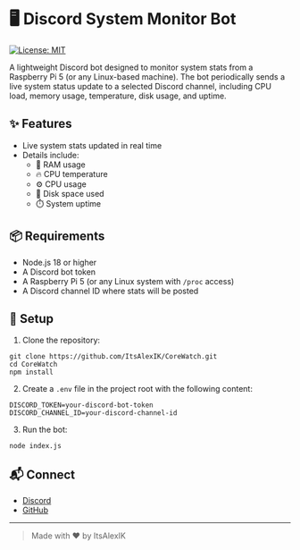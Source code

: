 # 🖥️ Discord System Monitor Bot

[![License: MIT](https://img.shields.io/badge/License-MIT-yellow.svg)](LICENSE)

A lightweight Discord bot designed to monitor system stats from a Raspberry Pi 5 (or any Linux-based machine). The bot periodically sends a live system status update to a selected Discord channel, including CPU load, memory usage, temperature, disk usage, and uptime.

## ✨ Features

- Live system stats updated in real time
- Details include:
  - 🧠 RAM usage
  - 🔥 CPU temperature
  - ⚙️ CPU usage
  - 💾 Disk space used
  - ⏱️ System uptime

## 📦 Requirements

- Node.js 18 or higher
- A Discord bot token
- A Raspberry Pi 5 (or any Linux system with `/proc` access)
- A Discord channel ID where stats will be posted

## 🔧 Setup

1. Clone the repository:

```
git clone https://github.com/ItsAlexIK/CoreWatch.git
cd CoreWatch
npm install
```

2. Create a `.env` file in the project root with the following content:

```
DISCORD_TOKEN=your-discord-bot-token
DISCORD_CHANNEL_ID=your-discord-channel-id
```

3. Run the bot:

```
node index.js
```

## 📬 Connect 

- [Discord](https://discord.com/users/551023598203043840)
- [GitHub](https://github.com/ItsAlexIK)

---

> Made with ❤️ by ItsAlexIK
